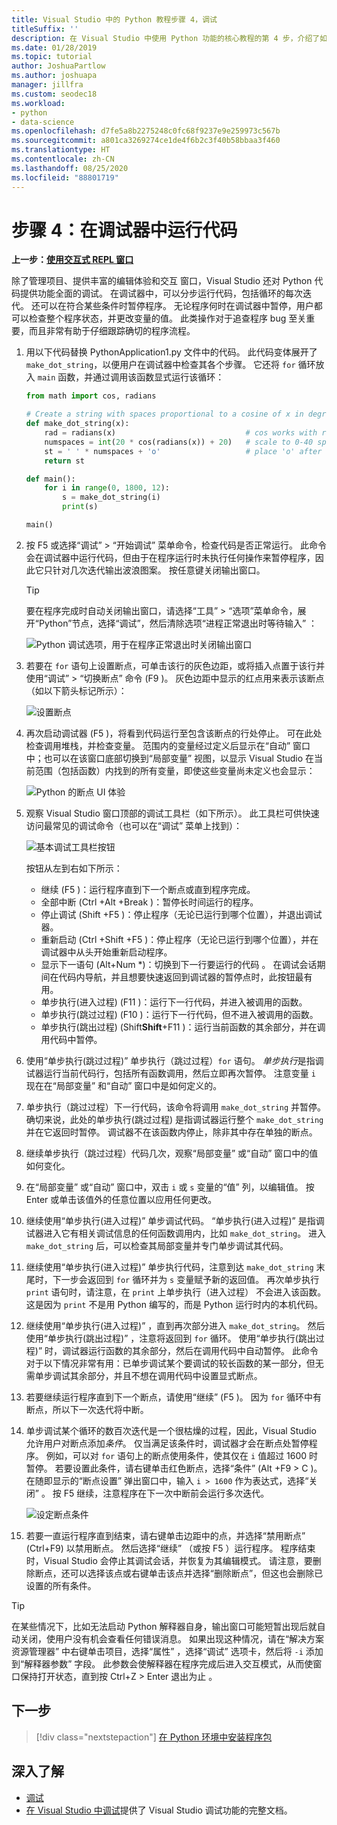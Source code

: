 ```yaml
---
title: Visual Studio 中的 Python 教程步骤 4，调试
titleSuffix: ''
description: 在 Visual Studio 中使用 Python 功能的核心教程的第 4 步，介绍了如何在调试器中运行 Python 代码。
ms.date: 01/28/2019
ms.topic: tutorial
author: JoshuaPartlow
ms.author: joshuapa
manager: jillfra
ms.custom: seodec18
ms.workload:
- python
- data-science
ms.openlocfilehash: d7fe5a8b2275248c0fc68f9237e9e259973c567b
ms.sourcegitcommit: a801ca3269274ce1de4f6b2c3f40b58bbaa3f460
ms.translationtype: HT
ms.contentlocale: zh-CN
ms.lasthandoff: 08/25/2020
ms.locfileid: "88801719"
---
```

# <a name="step-4-run-code-in-the-debugger"></a>步骤 4：在调试器中运行代码

**上一步：[使用交互式 REPL 窗口](tutorial-working-with-python-in-visual-studio-step-03-interactive-repl.md)**

除了管理项目、提供丰富的编辑体验和交互  窗口，Visual Studio 还对 Python 代码提供功能全面的调试。 在调试器中，可以分步运行代码，包括循环的每次迭代。 还可以在符合某些条件时暂停程序。 无论程序何时在调试器中暂停，用户都可以检查整个程序状态，并更改变量的值。 此类操作对于追查程序 bug 至关重要，而且非常有助于仔细跟踪确切的程序流程。

1. 用以下代码替换 PythonApplication1.py  文件中的代码。 此代码变体展开了 `make_dot_string`，以便用户在调试器中检查其各个步骤。 它还将 `for` 循环放入 `main` 函数，并通过调用该函数显式运行该循环：

    ```python
    from math import cos, radians

    # Create a string with spaces proportional to a cosine of x in degrees
    def make_dot_string(x):
        rad = radians(x)                             # cos works with radians
        numspaces = int(20 * cos(radians(x)) + 20)   # scale to 0-40 spaces
        st = ' ' * numspaces + 'o'                   # place 'o' after the spaces
        return st

    def main():
        for i in range(0, 1800, 12):
            s = make_dot_string(i)
            print(s)

    main()
    ```

1. 按 F5  或选择“调试”   > “开始调试”  菜单命令，检查代码是否正常运行。 此命令会在调试器中运行代码，但由于在程序运行时未执行任何操作来暂停程序，因此它只针对几次迭代输出波浪图案。 按任意键关闭输出窗口。

    > [!Tip]
    > 要在程序完成时自动关闭输出窗口，请选择“工具” > “选项”菜单命令，展开“Python”节点，选择“调试”，然后清除选项“进程正常退出时等待输入”      ：
    >
    > ![Python 调试选项，用于在程序正常退出时关闭输出窗口](media/vs-getting-started-python-22-debugging5.png)

1. 若要在 `for` 语句上设置断点，可单击该行的灰色边距，或将插入点置于该行并使用“调试”   > “切换断点”  命令 (F9  )。 灰色边距中显示的红点用来表示该断点（如以下箭头标记所示）：

    ![设置断点](media/vs-getting-started-python-18-debugging1.png)

1. 再次启动调试器 (F5  )，将看到代码运行至包含该断点的行处停止。 可在此处检查调用堆栈，并检查变量。 范围内的变量经过定义后显示在“自动”  窗口中；也可以在该窗口底部切换到“局部变量”  视图，以显示 Visual Studio 在当前范围（包括函数）内找到的所有变量，即使这些变量尚未定义也会显示：

    ![Python 的断点 UI 体验](media/vs-getting-started-python-19-debugging2b.png)

1. 观察 Visual Studio 窗口顶部的调试工具栏（如下所示）。 此工具栏可供快速访问最常见的调试命令（也可以在“调试”  菜单上找到）：

    ![基本调试工具栏按钮](media/vs-getting-started-python-20-debugging3.png)

    按钮从左到右如下所示：
    - 继续  (F5  )：运行程序直到下一个断点或直到程序完成。
    - 全部中断  (Ctrl  +Alt  +Break  )：暂停长时间运行的程序。
    - 停止调试  (Shift  +F5  )：停止程序（无论已运行到哪个位置），并退出调试器。
    - 重新启动  (Ctrl  +Shift  +F5  )：停止程序（无论已运行到哪个位置），并在调试器中从头开始重新启动程序。
    - 显示下一语句 (Alt+Num &#42;)：切换到下一行要运行的代码     。 在调试会话期间在代码内导航，并且想要快速返回到调试器的暂停点时，此按钮最有用。
    - 单步执行(进入过程)  (F11  )：运行下一行代码，并进入被调用的函数。
    - 单步执行(跳过过程)  (F10  )：运行下一行代码，但不进入被调用的函数。
    - 单步执行(跳出过程)  (Shift**Shift**+F11  )：运行当前函数的其余部分，并在调用代码中暂停。

1. 使用“单步执行(跳过过程)”  单步执行（跳过过程）`for` 语句。 *单步执行*是指调试器运行当前代码行，包括所有函数调用，然后立即再次暂停。 注意变量 `i` 现在在“局部变量”  和“自动”  窗口中是如何定义的。

1. 单步执行（跳过过程）下一行代码，该命令将调用 `make_dot_string` 并暂停。 确切来说，此处的单步执行(跳过过程)  是指调试器运行整个 `make_dot_string` 并在它返回时暂停。 调试器不在该函数内停止，除非其中存在单独的断点。

1. 继续单步执行（跳过过程）代码几次，观察“局部变量”  或“自动”  窗口中的值如何变化。

1. 在“局部变量”  或“自动”  窗口中，双击 `i` 或 `s` 变量的“值”  列，以编辑值。 按 Enter 或单击该值外的任意位置以应用任何更改。

1. 继续使用“单步执行(进入过程)”  单步调试代码。 “单步执行(进入过程)”  是指调试器进入它有相关调试信息的任何函数调用内，比如 `make_dot_string`。 进入 `make_dot_string` 后，可以检查其局部变量并专门单步调试其代码。

1. 继续使用“单步执行(进入过程)”  单步执行代码，注意到达 `make_dot_string` 末尾时，下一步会返回到 `for` 循环并为 `s` 变量赋予新的返回值。 再次单步执行 `print` 语句时，请注意，在 `print` 上单步执行（进入过程）  不会进入该函数。 这是因为 `print` 不是用 Python 编写的，而是 Python 运行时内的本机代码。

1. 继续使用“单步执行(进入过程)”  ，直到再次部分进入 `make_dot_string`。 然后使用“单步执行(跳出过程)”  ，注意将返回到 `for` 循环。 使用“单步执行(跳出过程)”  时，调试器运行函数的其余部分，然后在调用代码中自动暂停。 此命令对于以下情况非常有用：已单步调试某个要调试的较长函数的某一部分，但无需单步调试其余部分，并且不想在调用代码中设置显式断点。

1. 若要继续运行程序直到下一个断点，请使用“继续”  (F5  )。 因为 `for` 循环中有断点，所以下一次迭代将中断。

1. 单步调试某个循环的数百次迭代是一个很枯燥的过程，因此，Visual Studio 允许用户对断点添加*条件*。 仅当满足该条件时，调试器才会在断点处暂停程序。 例如，可以对 `for` 语句上的断点使用条件，使其仅在 `i` 值超过 1600 时暂停。 若要设置此条件，请右键单击红色断点，选择“条件”  (Alt  +F9   > C  )。 在随即显示的“断点设置”  弹出窗口中，输入 `i > 1600` 作为表达式，选择“关闭”  。 按 F5  继续，注意程序在下一次中断前会运行多次迭代。

    ![设定断点条件](media/vs-getting-started-python-21-debugging4.png)

1. 若要一直运行程序直到结束，请右键单击边距中的点，并选择“禁用断点” (Ctrl+F9) 以禁用断点。 然后选择“继续”  （或按 F5  ）运行程序。 程序结束时，Visual Studio 会停止其调试会话，并恢复为其编辑模式。 请注意，要删除断点，还可以选择该点或右键单击该点并选择“删除断点”，但这也会删除已设置的所有条件。

> [!Tip]
> 在某些情况下，比如无法启动 Python 解释器自身，输出窗口可能短暂出现后就自动关闭，使用户没有机会查看任何错误消息。 如果出现这种情况，请在“解决方案资源管理器”  中右键单击项目，选择“属性”  ，选择“调试”  选项卡，然后将 `-i` 添加到“解释器参数”  字段。 此参数会使解释器在程序完成后进入交互模式，从而使窗口保持打开状态，直到按 Ctrl+Z > Enter 退出为止    。

## <a name="next-step"></a>下一步

> [!div class="nextstepaction"]
> [在 Python 环境中安装程序包](tutorial-working-with-python-in-visual-studio-step-05-installing-packages.md)

## <a name="go-deeper"></a>深入了解

- [调试](debugging-python-in-visual-studio.md)
- [在 Visual Studio 中调试](../debugger/debugger-feature-tour.md)提供了 Visual Studio 调试功能的完整文档。
